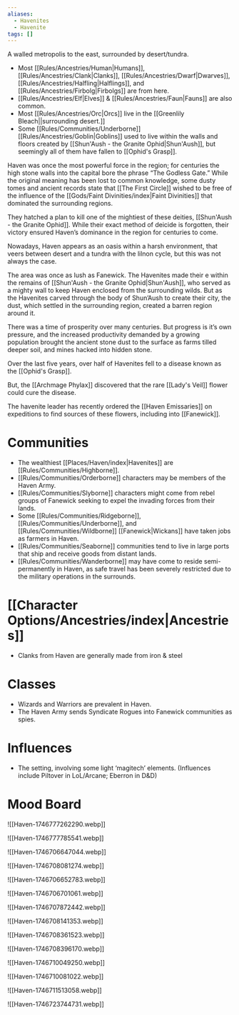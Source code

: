 ```yaml
---
aliases:
  - Havenites
  - Havenite
tags: []
---
```

A walled metropolis to the east, surrounded by desert/tundra.
* Most [[Rules/Ancestries/Human|Humans]], [[Rules/Ancestries/Clank|Clanks]], [[Rules/Ancestries/Dwarf|Dwarves]], [[Rules/Ancestries/Halfling|Halflings]], and [[Rules/Ancestries/Firbolg|Firbolgs]] are from here.
* [[Rules/Ancestries/Elf|Elves]] & [[Rules/Ancestries/Faun|Fauns]]  are also common.
* Most [[Rules/Ancestries/Orc|Orcs]] live in the [[Greenlily Bleach||surrounding desert.]]
* Some [[Rules/Communities/Underborne]] [[Rules/Ancestries/Goblin|Goblins]] used to live within the walls and floors created by [[Shun'Aush - the Granite Ophid|Shun'Aush]], but seemingly all of them have fallen to [[Ophid's Grasp]]. 

Haven was once the most powerful force in the region; for centuries the high stone walls into the capital bore the phrase “The Godless Gate.” While the original meaning has been lost to common knowledge, some dusty tomes and ancient records state that [[The First Circle]]  wished to be free of the influence of the [[Gods/Faint Divinities/index|Faint Divinities]] that dominated the surrounding regions. 

They hatched a plan to kill one of the mightiest of these deities, [[Shun'Aush - the Granite Ophid]]. While their exact method of deicide is forgotten, their victory ensured Haven’s dominance in the region for centuries to come. 

Nowadays, Haven appears as an oasis within a harsh environment, that veers between desert and a tundra with the lilnon cycle, but this was not always the case.

The area was once as lush as Fanewick. The Havenites made their e within the remains of [[Shun'Aush - the Granite Ophid|Shun'Aush]], who served as a mighty wall to keep Haven enclosed from the surrounding wilds. But as the Havenites carved through the body of Shun’Aush to create their city, the dust, which settled in the surrounding region, created a barren region around it.

There was a time of prosperity over many centuries. But progress is it’s own pressure, and the increased productivity demanded by a growing population brought the ancient stone dust to the surface as farms tilled deeper soil, and mines hacked into hidden stone. 

Over the last five years, over half of Havenites fell to a disease known as the [[Ophid's Grasp]].

But, the [[Archmage Phylax]] discovered that the rare [[Lady's Veil]] flower could cure the disease.

The havenite leader has recently ordered the [[Haven Emissaries]] on expeditions to find sources of these flowers, including into [[Fanewick]].
# Communities
* The wealthiest [[Places/Haven/index|Havenites]] are [[Rules/Communities/Highborne]].
* [[Rules/Communities/Orderborne]] characters may be members of the Haven Army.
* [[Rules/Communities/Slyborne]] characters might come from rebel groups of Fanewick seeking to expel the invading forces from their lands. 
* Some [[Rules/Communities/Ridgeborne]], [[Rules/Communities/Underborne]], and [[Rules/Communities/Wildborne]] [[Fanewick|Wickans]] have taken jobs as farmers in Haven.
* [[Rules/Communities/Seaborne]] communities tend to live in large ports that ship and receive goods from distant lands.
* [[Rules/Communities/Wanderborne]] may have come to reside semi-permanently in Haven, as safe travel has been severely restricted due to the military operations in the surrounds.
# [[Character Options/Ancestries/index|Ancestries]]
* Clanks from Haven are generally made from iron & steel
# Classes
* Wizards and Warriors are prevalent in Haven. 
* The Haven Army sends Syndicate Rogues into Fanewick communities as spies. 

# Influences
* The setting, involving some light ‘magitech’ elements. (Influences include Piltover in LoL/Arcane; Eberron in D&D)

# Mood Board

![[Haven-1746777262290.webp]]

![[Haven-1746777785541.webp]]


![[Haven-1746706647044.webp]]

![[Haven-1746708081274.webp]]

![[Haven-1746706652783.webp]]

![[Haven-1746706701061.webp]]

![[Haven-1746707872442.webp]]

![[Haven-1746708141353.webp]]

![[Haven-1746708361523.webp]]

![[Haven-1746708396170.webp]]

![[Haven-1746710049250.webp]]

![[Haven-1746710081022.webp]]

![[Haven-1746711513058.webp]]

![[Haven-1746723744731.webp]]

